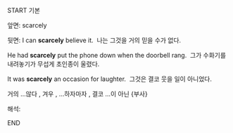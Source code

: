 START
기본

앞면:
scarcely


뒷면:
I can **scarcely** believe it. 
나는 그것을 거의 믿을 수가 없다.

He had **scarcely** put the phone down when the doorbell rang. 
그가 수화기를 내려놓기가 무섭게 초인종이 울렸다.

It was **scarcely** an occasion for laughter. 
그것은 결코 웃을 일이 아니었다.

거의 …않다 , 겨우 , …하자마자 , 결코 …이 아닌
{부사}

해석:
<!--ID: 1696970897434-->
END